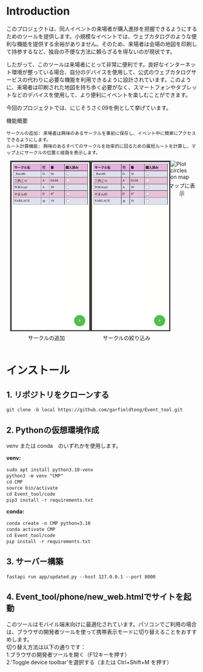 <style>
.image-container {
  display: flex;
  justify-content: space-between;
}

.image-container img {
  max-width: 100%; /* Adjust this percentage as needed */
  margin: 0 10px; /* Add some spacing between images */
}

.image-container p {
  font-size: 14px;
  line-height: 20px;
  margin-top: 5px;
  text-align: center;
  vertical-align: middle;
}

</style>

# Introduction

このプロジェクトは、同人イベントの来場者が購入進捗を把握できるようにするためのツールを提供します。小規模なイベントでは、ウェブカタログのような便利な機能を提供する余裕がありません。そのため、来場者は会場の地図を印刷して持参するなど、独自の不便な方法に頼らざるを得ないのが現状です。

したがって、このツールは来場者にとって非常に便利です。良好なインターネット環境が整っている場合、自分のデバイスを使用して、公式のウェブカタログサービスの代わりに必要な機能を利用できるように設計されています。このように、来場者は印刷された地図を持ち歩く必要がなく、スマートフォンやタブレットなどのデバイスを使用して、より便利にイベントを楽しむことができます。

今回のプロジェクトでは、にじそうさく09を例として挙げています。


機能概要

    サークルの追加: 来場者は興味のあるサークルを事前に保存し、イベント中に簡単にアクセスできるようにします。
    ルート計算機能: 興味のあるすべてのサークルを効率的に回るための最短ルートを計算し、マップ上にサークルの位置と経路を表示します。


<div class="image-container">
  <div class="image-item">
    <source src="Assets/Add.webm" type="video/webm">
    <img src="Assets/add.gif" alt="Add circles">
    <p>サークルの追加</p>
  </div>
  
  <div class="image-item">
    <img src="Assets/Filter.gif" alt="Filter circles">
    <p>サークルの絞り込み</p>
  </div>
  
  <div class="image-item">
    <img src="Assets/Map.gif" alt="Plot circles on map">
    <p>マップに表示</p>
  </div>
</div>



# インストール
## 1. リポジトリをクローンする
```
git clone -b local https://github.com/garfieldtong/Event_tool.git
```

## 2. Pythonの仮想環境作成

venv または conda　のいずれかを使用します。

**venv:**
```
sudo apt install python3.10-venv
python3 -m venv "CMP"
cd CMP
source bin/activate
cd Event_tool/code
pip3 install -r requirements.txt
```

**conda:**
```
conda create -n CMP python=3.10
conda activate CMP
cd Event_tool/code
pip install -r requirements.txt
```

## 3. サーバー構築
```
fastapi run app/updated.py --host 127.0.0.1 --port 8000
```

## 4. Event_tool/phone/new_web.htmlでサイトを起動
このツールはモバイル端末向けに最適化されています。パソコンでご利用の場合は、ブラウザの開発者ツールを使って携帯表示モードに切り替えることをおすすめします。<br>
切り替え方法は以下の通りです：<br>
1.ブラウザの開発者ツールを開く（F12キーを押す）<br>
2.'Toggle device toolbar'を選択する（または Ctrl+Shift+M を押す）
